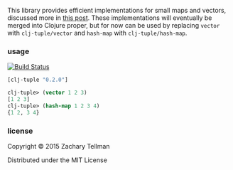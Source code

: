 This library provides efficient implementations for small maps and vectors, discussed more in [this post](http://blog.factual.com/using-clojure-to-generate-java-to-reimplement-clojure).  These implementations will eventually be merged into Clojure proper, but for now can be used by replacing `vector` with `clj-tuple/vector` and `hash-map` with `clj-tuple/hash-map`.

### usage

[![Build Status](https://travis-ci.org/ztellman/clj-tuple.png?branch=master)](https://travis-ci.org/ztellman/clj-tuple)

```clj
[clj-tuple "0.2.0"]
```

```clj
clj-tuple> (vector 1 2 3)
[1 2 3]
clj-tuple> (hash-map 1 2 3 4)
{1 2, 3 4}
```

### license

Copyright © 2015 Zachary Tellman

Distributed under the MIT License
